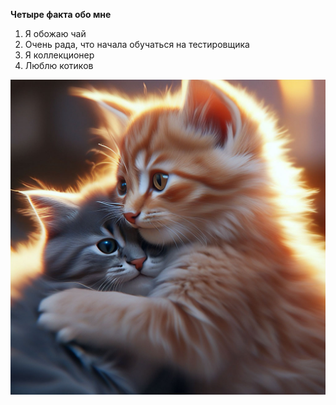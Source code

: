 **Четыре факта обо мне**

1. Я обожаю чай
2. Очень рада, что начала обучаться на тестировщика
3. Я коллекционер
4. Люблю котиков

![Котики](%D0%BA%D0%BE%D1%82%D0%B8%D0%BA%D0%B8.jpeg)
